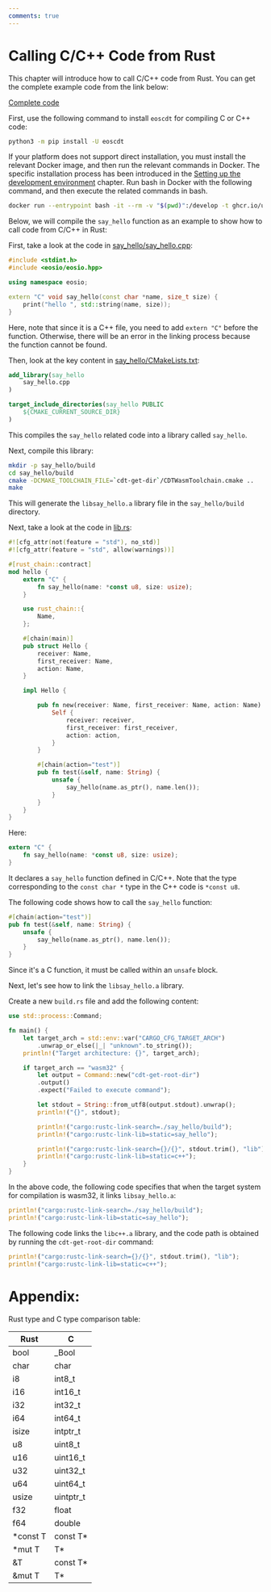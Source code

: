 ```yaml
---
comments: true
---
```


# Calling C/C++ Code from Rust

This chapter will introduce how to call C/C++ code from Rust. You can get the complete example code from the link below:

[Complete code](https://github.com/learnforpractice/rscdk-book/tree/master/examples/testcallcpp)

First, use the following command to install `eoscdt` for compiling C or C++ code:

```bash
python3 -m pip install -U eoscdt
```

If your platform does not support direct installation, you must install the relevant Docker image, and then run the relevant commands in Docker. The specific installation process has been introduced in the [Setting up the development environment](./env.md) chapter. Run bash in Docker with the following command, and then execute the related commands in bash.

```bash
docker run --entrypoint bash -it --rm -v "$(pwd)":/develop -t ghcr.io/uuosio/scdk
```

Below, we will compile the `say_hello` function as an example to show how to call code from C/C++ in Rust:

First, take a look at the code in [say_hello/say_hello.cpp](https://github.com/learnforpractice/rscdk-book/blob/master/examples/testcallcpp/say_hello/say_hello.cpp):

```cpp
#include <stdint.h>
#include <eosio/eosio.hpp>

using namespace eosio;

extern "C" void say_hello(const char *name, size_t size) {
    print("hello ", std::string(name, size));
}
```

Here, note that since it is a C++ file, you need to add `extern "C"` before the function. Otherwise, there will be an error in the linking process because the function cannot be found.

Then, look at the key content in [say_hello/CMakeLists.txt](https://github.com/learnforpractice/rscdk-book/blob/master/examples/testcallcpp/say_hello/CMakeLists.txt):

```cmake
add_library(say_hello
    say_hello.cpp
)

target_include_directories(say_hello PUBLIC
    ${CMAKE_CURRENT_SOURCE_DIR}
)
```

This compiles the `say_hello` related code into a library called `say_hello`.

Next, compile this library:

```bash
mkdir -p say_hello/build
cd say_hello/build
cmake -DCMAKE_TOOLCHAIN_FILE=`cdt-get-dir`/CDTWasmToolchain.cmake ..
make
```

This will generate the `libsay_hello.a` library file in the `say_hello/build` directory.

Next, take a look at the code in [lib.rs](https://github.com/learnforpractice/rscdk-book/blob/master/examples/testcallcpp/lib.rs):

```rs
#![cfg_attr(not(feature = "std"), no_std)]
#![cfg_attr(feature = "std", allow(warnings))]

#[rust_chain::contract]
mod hello {
    extern "C" {
        fn say_hello(name: *const u8, size: usize);
    }

    use rust_chain::{
        Name,
    };

    #[chain(main)]
    pub struct Hello {
        receiver: Name,
        first_receiver: Name,
        action: Name,
    }

    impl Hello {

        pub fn new(receiver: Name, first_receiver: Name, action: Name) -> Self {
            Self {
                receiver: receiver,
                first_receiver: first_receiver,
                action: action,
            }
        }

        #[chain(action="test")]
        pub fn test(&self, name: String) {
            unsafe {
                say_hello(name.as_ptr(), name.len());
            }
        }
    }
}
```

Here:

```rs
extern "C" {
    fn say_hello(name: *const u8, size: usize);
}
```

It declares a `say_hello` function defined in C/C++. Note that the type corresponding to the `const char *` type in the C++ code is `*const u8`.

The following code shows how to call the `say_hello` function:

```rs
#[chain(action="test")]
pub fn test(&self, name: String) {
    unsafe {
        say_hello(name.as_ptr(), name.len());
    }
}
```

Since it's a C function, it must be called within an `unsafe` block.

Next, let's see how to link the `libsay_hello.a` library.

Create a new `build.rs` file and add the following content:

```rs
use std::process::Command;

fn main() {
    let target_arch = std::env::var("CARGO_CFG_TARGET_ARCH")
        .unwrap_or_else(|_| "unknown".to_string());
    println!("Target architecture: {}", target_arch);

    if target_arch == "wasm32" {
        let output = Command::new("cdt-get-root-dir")
        .output()
        .expect("Failed to execute command");

        let stdout = String::from_utf8(output.stdout).unwrap();
        println!("{}", stdout);

        println!("cargo:rustc-link-search=./say_hello/build");
        println!("cargo:rustc-link-lib=static=say_hello");

        println!("cargo:rustc-link-search={}/{}", stdout.trim(), "lib");
        println!("cargo:rustc-link-lib=static=c++");
    }
}
```

In the above code, the following code specifies that when the target system for compilation is wasm32, it links `libsay_hello.a`:

```rust
println!("cargo:rustc-link-search=./say_hello/build");
println!("cargo:rustc-link-lib=static=say_hello");  
```

The following code links the `libc++.a` library, and the code path is obtained by running the `cdt-get-root-dir` command:

```rust
println!("cargo:rustc-link-search={}/{}", stdout.trim(), "lib");
println!("cargo:rustc-link-lib=static=c++");
```

# Appendix:

Rust type and C type comparison table:

| Rust                     | C                             |
|--------------------------|-------------------------------|
| bool                     | _Bool                         |
| char                     | char                          |
| i8                       | int8_t                        |
| i16                      | int16_t                       |
| i32                      | int32_t                       |
| i64                      | int64_t                       |
| isize                    | intptr_t                      |
| u8                       | uint8_t                       |
| u16                      | uint16_t                      |
| u32                      | uint32_t                      |
| u64                      | uint64_t                      |
| usize                    | uintptr_t                     |
| f32                      | float                         |
| f64                      | double                        |
| *const T                 | const T*                      |
| *mut T                   | T*                            |
| &T                       | const T*                      |
| &mut T                   | T*                            |
